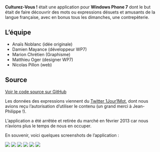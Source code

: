 ﻿**Culturez-Vous !** était une application pour **Windows Phone 7** dont le but était de faire découvrir des mots ou expressions désuets et amusants de la langue française, avec en bonus tous les dimanches, une contrepèterie.

## L’équipe

- Anaïs Noblanc (idée originale)
- Damien Mayance (développeur WP7)
- Marion Chrétien (Graphisme)
- Matthieu Oger (designer WP7)
- Nicolas Pillon (web)

## Source

<a class="btn btn-primary" href="https://github.com/Valryon/Culturez-Vous/tree/master/app/wp7">Voir le code source sur GitHub</a>

Les données des expressions viennent du [Twitter 1Jour1Mot](http://twitter.com/1Jour1Mot), dont nous avions reçu l’autorisation d’utiliser le contenu (un grand merci à Jean-Philippe !).

L’application a été arrêtée et retirée du marché en février 2013 car nous n’avions plus le temps de nous en occuper.

En souvenir, voici quelques screenshots de l’application :

<img src="http://uppix.net/d/5/8/1e19cf19e36ce6e336426044d758f.png" />

<img src="http://uppix.net/1/9/6/775afc4e837235755225195841fbc.png" />

<img src="http://uppix.net/4/3/0/3f61380b6436cdb128378e0b967fc.png" />

<img src="http://uppix.net/a/c/8/a205bc4014966570ef4e140224cb1.png" />

<img src="http://uppix.net/5/9/c/1a5883d18a9b1f5711a293a1d0cb9.png" />

<img src="http://uppix.net/c/0/f/6a41f2c168f297eade54a9786618d.png" />